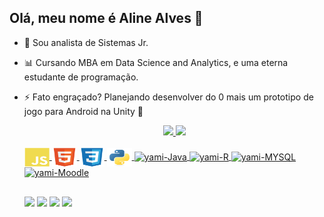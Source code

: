 ## Olá, meu nome é Aline Alves 👾


- 🔭 Sou analista de Sistemas Jr.
- 📊 Cursando MBA em Data Science and Analytics, e uma eterna estudante de programação. 
- ⚡ Fato engraçado? Planejando desenvolver do 0 mais um prototipo de jogo para Android na Unity 🤫

  <div align="center">
  <a href="https://github.com/Nineyamichan">
  <img height="180em" src="https://github-readme-stats.vercel.app/api?username=AlineAlves&show_icons=true&theme=ocean_dark&include_all_commits=true&count_private=true"/>
  <img height="180em" src="https://github-readme-stats.vercel.app/api/top-langs/?username=AlineAlves&layout=compact&langs_count=7&theme=ocean_dark"/>
  </div>

  
  <div  style="display: inline_block"><br>
  <img align="center" alt="yami-Js" height="30" width="40" src="https://raw.githubusercontent.com/devicons/devicon/master/icons/javascript/javascript-plain.svg">
  <img align="center" alt="yami-HTML" height="30" width="40" src="https://raw.githubusercontent.com/devicons/devicon/master/icons/html5/html5-original.svg">
  <img align="center" alt="yami-CSS" height="30" width="40" src="https://raw.githubusercontent.com/devicons/devicon/master/icons/css3/css3-original.svg">
  <img align="center" alt="yami-Python" height="30" width="40" src="https://raw.githubusercontent.com/devicons/devicon/master/icons/python/python-original.svg">
  <img align="center" alt="yami-Java" height="30" width="40" src="https://cdn.jsdelivr.net/gh/devicons/devicon/icons/java/java-original.svg">
  <img align="center" alt="yami-R" height="30" width="40" src="https://cdn.jsdelivr.net/gh/devicons/devicon/icons/rstudio/rstudio-original.svg">
  <img align="center" alt="yami-MYSQL" height="30" width="40" src="https://cdn.jsdelivr.net/gh/devicons/devicon/icons/mysql/mysql-original-wordmark.svg">
  <img align="center" alt="yami-Moodle" height="30" width="40" src="https://cdn.jsdelivr.net/gh/devicons/devicon/icons/moodle/moodle-original.svg">
  </div> 
  
  ##
  
  <div>
  <a href="https://instagram.com/Nineyamichan" target="_blank"><img src="https://img.shields.io/badge/-Instagram-%23E4405F?style=for-the-badge&logo=instagram&logoColor=white" target="_blank"></a>
  <a href="https://discord.gg/nineyamichan" target="_blank"><img src="https://img.shields.io/badge/Discord-7289DA?style=for-the-badge&logo=discord&logoColor=white" target="_blank"></a> 
  <a href = "mailto:aline-alvesbatista@hotmail.com"><img src="https://img.shields.io/badge/-Gmail-%23333?style=for-the-badge&logo=gmail&logoColor=white" target="_blank"></a>
  <a href="https://www.linkedin.com/in/aline-alves-4a8705174" target="_blank"><img src="https://img.shields.io/badge/-LinkedIn-%230077B5?style=for-the-badge&logo=linkedin&logoColor=white" target="_blank"></a> 
  </div>
                
